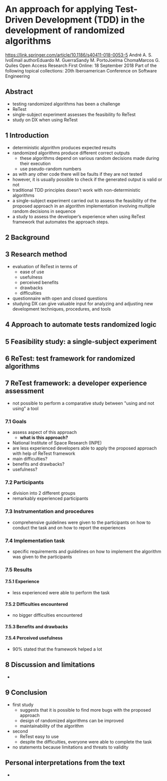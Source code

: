 # An approach for applying Test-Driven Development (TDD) in the development of randomized algorithms

https://link.springer.com/article/10.1186/s40411-018-0053-5
André A. S. IvoEmail authorEduardo M. GuerraSandy M. PortoJoelma ChomaMarcos G. Quiles
Open Access Research
First Online: 18 September 2018
Part of the following topical collections:
20th Iberoamerican Conference on Software Engineering

## Abstract

- testing randomized algorithms has been a challenge
- ReTest
- single-subject experiment assesses the feasibility fo ReTest
- study on DX when using ReTest

## 1 Introduction

- deterministic algorithm produces expected results
- randomized algorithms produce different correct outputs
  - these algorithms depend on various random decisions made during their execution
  - use pseudo-random numbers
- as with any other code there will be faults if they are not tested
- however, it is usually possible to check if the generated output is valid or not
- traditional TDD principles doesn't work with non-deterministic algorithms
- a single-subject experiment carried out to assess the feasibility of the proposed approach in an algorithm implementation involving multiple random decisions in sequence
- a study to assess the developer’s experience when using ReTest framework that automates the approach steps.

## 2 Background

## 3 Research method

- evaluation of ReTest in terms of
  - ease of use
  - usefulness
  - perceived benefits
  - drawbacks
  - difficulties
- questionnaire with open and closed questions
- studying DX can give valuable input for analyzing and adjusting new development techniques, procedures, and tools

## 4 Approach to automate tests randomized logic

## 5 Feasibility study: a single-subject experiment

## 6 ReTest: test framework for randomized algorithms

## 7 ReTest framework: a developer experience assessment

- not possible to perform a comparative study between "using and not using" a tool

### 7.1 Goals

- assess aspect of this approach
  - **what is this approach?**
- National Institute of Space Research (INPE)
- are less experienced developers able to apply the proposed approach with help of ReTest framework
- main difficulties?
- benefits and drawbacks?
- usefulness? 

### 7.2 Participants

- division into 2 different groups
- remarkably experienced participants

### 7.3 Instrumentation and procedures

- comprehensive guidelines were given to the participants on how to conduct the task and on how to report the experiences

### 7.4 Implementation task

- specific requirements and guidelines on how to implement the algorithm was given to the participants

### 7.5 Results

#### 7.5.1 Experience

- less experienced were able to perform the task

#### 7.5.2 Difficulties encountered

- no bigger difficulties encountered

#### 7.5.3 Benefits and drawbacks

#### 7.5.4 Perceived usefulness

- 90% stated that the framework helped a lot

## 8 Discussion and limitations

- 

## 9 Conclusion

- first study
  - suggests that it is possible to find more bugs with the proposed approach
  - design of randomized algorithms can be improved
  - maintainability of the algorithm
- second
  - ReTest easy to use
  - despite the difficulties, everyone were able to complete the task
- no statements because limitations and threats to validity 

## Personal interpretations from the text

- 
